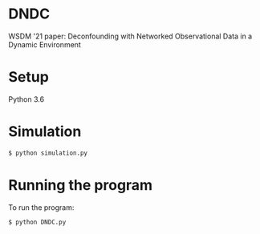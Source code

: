 # DNDC

WSDM '21 paper: Deconfounding with Networked Observational Data in a Dynamic Environment

# Setup
Python 3.6

# Simulation
```sh
$ python simulation.py 
```

# Running the program
To run the program:
```sh
$ python DNDC.py 
```


